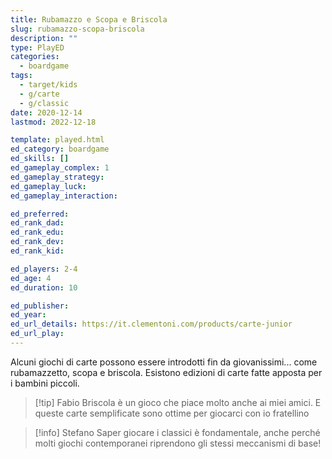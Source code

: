 ```yaml
---
title: Rubamazzo e Scopa e Briscola
slug: rubamazzo-scopa-briscola
description: ""
type: PlayED
categories:
  - boardgame
tags:
  - target/kids
  - g/carte
  - g/classic
date: 2020-12-14
lastmod: 2022-12-18

template: played.html
ed_category: boardgame
ed_skills: []
ed_gameplay_complex: 1
ed_gameplay_strategy: 
ed_gameplay_luck: 
ed_gameplay_interaction: 

ed_preferred: 
ed_rank_dad: 
ed_rank_edu: 
ed_rank_dev: 
ed_rank_kid: 

ed_players: 2-4
ed_age: 4
ed_duration: 10

ed_publisher: 
ed_year: 
ed_url_details: https://it.clementoni.com/products/carte-junior
ed_url_play: 
---
```


Alcuni giochi di carte possono essere introdotti fin da giovanissimi... come rubamazzetto, scopa e briscola.
Esistono edizioni di carte fatte apposta per i bambini piccoli.

> [!tip] Fabio
> Briscola è un gioco che piace molto anche ai miei amici. E queste carte semplificate sono ottime per giocarci con io fratellino

> [!info] Stefano
> Saper giocare i classici è fondamentale, anche perché molti giochi contemporanei riprendono gli stessi meccanismi di base!


